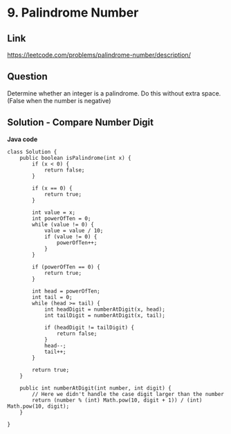 # 9. Palindrome Number

## Link

https://leetcode.com/problems/palindrome-number/description/

## Question

Determine whether an integer is a palindrome. Do this without extra space.
(False when the number is negative)

## Solution - Compare Number Digit 

**Java code**

```
class Solution {
    public boolean isPalindrome(int x) {
        if (x < 0) {
            return false;
        }
        
        if (x == 0) {
            return true;
        }
        
        int value = x;
        int powerOfTen = 0;
        while (value != 0) {
            value = value / 10;
            if (value != 0) {
                powerOfTen++;
            }
        }
        
        if (powerOfTen == 0) {
            return true;
        }
        
        int head = powerOfTen;
        int tail = 0;
        while (head >= tail) {
            int headDigit = numberAtDigit(x, head);
            int tailDigit = numberAtDigit(x, tail);
                        
            if (headDigit != tailDigit) {
                return false;
            }
            head--;
            tail++;
        }
        
        return true;
    }
    
    public int numberAtDigit(int number, int digit) {
        // Here we didn't handle the case digit larger than the number
        return (number % (int) Math.pow(10, digit + 1)) / (int) Math.pow(10, digit);
    }
        
}
```